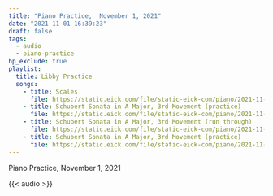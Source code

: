 ```yaml
---
title: "Piano Practice,  November 1, 2021"
date: "2021-11-01 16:39:23"
draft: false
tags:
  - audio
  - piano-practice
hp_exclude: true
playlist:
  title: Libby Practice
  songs:
    - title: Scales
      file: https://static.eick.com/file/static-eick-com/piano/2021-11-01-001.mp3
    - title: Schubert Sonata in A Major, 3rd Movement (practice)
      file: https://static.eick.com/file/static-eick-com/piano/2021-11-01-002.mp3
    - title: Schubert Sonata in A Major, 3rd Movement (run through)
      file: https://static.eick.com/file/static-eick-com/piano/2021-11-01-003.mp3
    - title: Schubert Sonata in A Major, 3rd Movement (practice)
      file: https://static.eick.com/file/static-eick-com/piano/2021-11-01-004.mp3
---
```


Piano Practice, November 1, 2021

<!--more-->

{{< audio >}}
